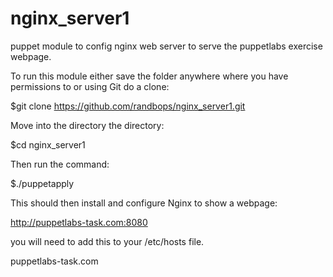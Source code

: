 nginx_server1
=============

puppet module to config nginx web server to serve the puppetlabs exercise webpage.

To run this module either save the folder anywhere where you have permissions to or using Git do a clone:

$git clone https://github.com/randbops/nginx_server1.git

Move into the directory the directory:

$cd nginx_server1

Then run the command:

$./puppetapply

This should then install and configure Nginx to show a webpage:

http://puppetlabs-task.com:8080

you will need to add this to your /etc/hosts file.

<ipaddress>  puppetlabs-task.com
